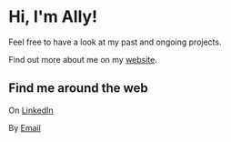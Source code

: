 # Hi, I'm Ally!

Feel free to have a look at my past and ongoing projects.

Find out more about me on my [website](https://akouao.github.io/).

## Find me around the web

On [LinkedIn](https://www.linkedin.com/in/allyson-kouao)

By [Email](akouao@redhat.com)
